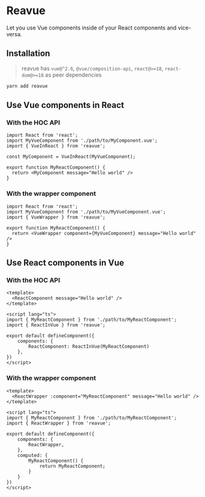 # Reavue

Let you use Vue components inside of your React components and vice-versa.

## Installation
> reavue has `vue@^2.6`, `@vue/composition-api`, `react@>=18`, `react-dom@>=18` as peer dependencies
```sh
yarn add reavue
```

## Use Vue components in React

### With the HOC API

```tsx
import React from 'react';
import MyVueComponent from './path/to/MyComponent.vue';
import { VueInReact } from 'reavue';

const MyComponent = VueInReact(MyVueComponent);

export function MyReactComponent() {
  return <MyComponent message="Hello world" />
}
```

### With the wrapper component
```tsx
import React from 'react';
import MyVueComponent from './path/to/MyVueComponent.vue';
import { VueWrapper } from 'reavue';

export function MyReactComponent() {
  return <VueWrapper component={MyVueComponent} message="Hello world" />
}
```

## Use React components in Vue

### With the HOC API
```vue
<template>
  <ReactComponent message="Hello world" />
</template>

<script lang="ts">
import { MyReactComponent } from './path/to/MyReactComponent';
import { ReactInVue } from 'reavue';

export default defineComponent({
    components: {
        ReactComponent: ReactInVue(MyReactComponent)
    },
})
</script>
```

### With the wrapper component
```vue
<template>
  <ReactWrapper :component="MyReactComponent" message="Hello world" />
</template>

<script lang="ts">
import { MyReactComponent } from './path/to/MyReactComponent';
import { ReactWrapper } from 'reavue';

export default defineComponent({
    components: {
        ReactWrapper,
    },
    computed: {
        MyReactComponent() {
            return MyReactComponent;
        }
    }
})
</script>
```